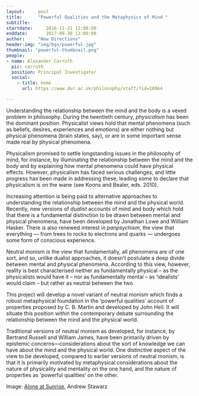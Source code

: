 ```yaml
---
layout:     post
title:      "Powerful Qualities and the Metaphysics of Mind "
subtitle:
startdate:     2016-11-21 12:00:00
enddate:       2017-08-30 12:00:00
author:     "New Directions"
header-img: "img/bgs/powerful.jpg"
thumbnail: "powerful-thumbnail.png"
people:
- name: Alexander Carruth
  pic: carruth
  position: Principal Investigator
  social:
    - title: home
      url: https://www.dur.ac.uk/philosophy/staff/?id=10964

---
```


Understanding the relationship between the mind and the body is a vexed problem in philosophy. During the twentieth century, *physicalism* has been the dominant position. Physicalist views hold  that mental phenomena (such as beliefs, desires, experiences and emotions) are either nothing but physical phenomena (brain states, say), or are in some important sense made real by physical phenomena.   

Physicalism promised to settle longstanding issues in the philosophy of mind, for instance, by illuminating the relationship between the mind and the body and by explaining how mental phenomena could have physical effects. However, physicalism has faced serious challenges, and little progress has been made in addressing these, leading some to declare that physicalism is on the wane (see Koons and Bealer, eds. 2010).  

Increasing attention is being paid to alternative approaches to understanding the relationship between the mind and the physical world. Recently, new versions of *dualist* accounts of mind and body which hold that there is a fundamental distinction to be drawn between mental and physical phenomena, have been developed by Jonathan Lowe and William Hasker. There is also renewed interest in *panpsychism*, the view that everything — from trees to rocks to electrons and quarks — undergoes some form of conscious experience.  

Neutral monism is the view that fundamentally, all phenomena are of one sort, and so, unlike dualist  approaches, it doesn’t postulate a deep divide between mental and physical phenomena. According to this view, however, reality is best characterised neither as fundamentally physical – as the physicalists would have it – nor as fundamentally mental – as ‘idealists’ would claim – but rather as neutral between the two.  

This project will develop a novel variant of neutral monism which finds a robust metaphysical foundation in the ‘powerful qualities’ account of properties proposed by C. B. Martin and developed by John Heil. It will situate this position within the contemporary debate surrounding the relationship between the mind and the physical world.    

Traditional versions of neutral monism as developed, for instance, by Bertrand Russell and William James, have been primarily driven by epistemic concerns—considerations about the sort of knowledge we can have about the mind and the physical world. One distinctive aspect of the view to be developed, compared to earlier versions of neutral monism, is that it is primarily motivated by metaphysical considerations about the nature of physicality and mentality on the one hand, and the nature of properties as ‘powerful qualities’ on the other.  

<span class="caption text-muted">Image:
<a href="https://www.flickr.com/photos/stawarz/4550934128" target="_blank">Alone at Sunrise</a>, Andrew Stawarz</span>
